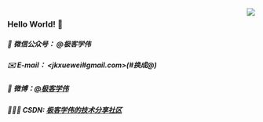 <img align="right" src="https://github-readme-stats.vercel.app/api?username=qxuewei&show_icons=true&icon_color=CE1D2D&text_color=718096&bg_color=00000000&hide_title=true&hide_border=true" />

### Hello World! 👋

##### 🤗 微信公众号： @极客学伟
##### ✉️ E-mail： <jkxuewei#gmail.com>(#换成@)
##### 📜 微博：[@极客学伟](https://weibo.com/qxuewei) 
##### 👨🏻‍🏫 CSDN: [极客学伟的技术分享社区](https://xuewei.blog.csdn.net/)
